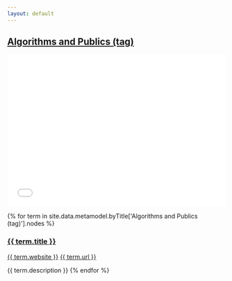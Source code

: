 ```yaml
---
layout: default
---
```

<style>
.initial-content {
  padding-left:5%;
  padding-right:25px;
}
iframe {
  background: url('/loader.jpg') no-repeat center top;
  background-size: 150px 150px;
  min-height: 350px;
}
</style>

## <a href='/_pages/embed?t=Algorithms and Publics (tag)'>Algorithms and Publics (tag)</a>

<iframe style='border:0px;background=white;' width='100%' src='{{site.data.urls.unitiddler}}/#Algorithms and Publics (tag)'></iframe>

{% for term in site.data.metamodel.byTitle['Algorithms and Publics (tag)'].nodes %}
### <a href='/_pages/embed?t={{ term.title | url_encode }}'>{{ term.title }}</a>

<a href='{{ term.website | url_encode }}'>{{ term.website }}</a>
<a href='{{ term.url | url_encode }}'>{{ term.url }}</a>

{{ term.description }}
{% endfor %}
